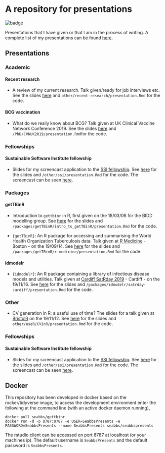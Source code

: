 
# A repository for presentations

[![badge](https://img.shields.io/badge/Develop-Presentations-blue.svg)](https://mybinder.org/v2/gh/seabbs/SeabbsPresents/master?urlpath=rstudio)

Presentations that I have given or that I am in the process of writing. A complete list of my presentations can be found [here](https://www.samabbott.co.uk).

## Presentations

### Academic


#### Recent research

- A review of my current research. Talk given/ready for job interviews etc. See the slides [here](https://www.samabbott.co.uk/SeabbsPresents/other/recent-research/presentation.html) and `other/recent-research/presentation.Rmd` for the code.

#### BCG vaccination

- What do we really know about BCG? Talk given at UK Clinical Vaccine Network Conference 2019. See the slides [here](https://www.samabbott.co.uk/SeabbsPresents/PhD/CVNUK2019/presentation.html) and `/PhD/CVNUK2019/presentation.Rmd`for the code. 

### Fellowships

#### Sustainable Software Institute fellowship

- Slides for my screencast application to the [SSI fellowship](https://www.software.ac.uk/programmes-and-events/fellowship-programme). See [here](https://www.samabbott.co.uk/SeabbsPresents/other/ssi/presentation.html) for the slides and `/other/ssi/presentation.Rmd`  for the code. The screencast can be seen [here]().

### Packages

#### getTBinR

- Introduction to `gettbinr` in R, first given on the 18/03/06 for the BIDD modelling group. See [here](https://www.samabbott.co.uk/SeabbsPresents/packages/getTBinR/intro_to_getTBinR/presentation.html) for the slides and `/packages/getTBinR/intro_to_getTBinR/presentation.Rmd`  for the code.

- `{getTBinR}`: An R package for accessing and summarising the World Health Organization Tuberculosis data. Talk given at [R Medicine](https://r-medicine.com) - Boston - on the 19/09/14. See [here](https://www.samabbott.co.uk/SeabbsPresents/packages/getTBinR/r-medicine/presentation.html) for the slides and `/packages/getTBinR/r-medicine/presentation.Rmd`  for the code.


#### idmodelr

- `{idmodelr}`: An R package containing a library of infectious disease models and utilities. Talk given at [Cardiff SatRday  2019](https://cardiff2019.satrdays.org) - Cardiff - on the 19/11/16. See [here](https://www.samabbott.co.uk/SeabbsPresents/packages/idmodelr/satrday-cardiff/presentation.html) for the slides and `/packages/idmodelr/satrday-cardiff/presentation.Rmd`  for the code.

### Other

- CV generation in R: a useful use of time? The slides for a talk given at [BristolR](https://www.meetup.com/Bristol-R-User-Group/events/265689282/) on the 19/11/12. See [here](https://www.samabbott.co.uk/SeabbsPresents/other/useR/CVinR/presentation.html) for the slides and `other/useR/CVinR/presentation.Rmd`  for the code.


### Fellowships

#### Sustainable Software Institute fellowship

- Slides for my screencast application to the [SSI fellowship](https://www.software.ac.uk/programmes-and-events/fellowship-programme). See [here](https://www.samabbott.co.uk/SeabbsPresents/other/ssi/presentation.html) for the slides and `/other/ssi/presentation.Rmd`  for the code. The screencast can be seen [here]().


## Docker

This repository has been developed in docker based on the rocker/tidyverse image, to access the development environment enter the following at the command line (with an active docker daemon running),

```
docker pull seabbs/gettbinr
docker run -d -p 8787:8787 -e USER=SeabbsPresents -e PASSWORD=SeabbsPresents --name SeabbsPresents seabbs/seabbspresents
```

The rstudio client can be accessed on port 8787 at localhost (or your machines ip). The default username is `SeabbsPresents` and the default password is `SeabbsPresents`.
